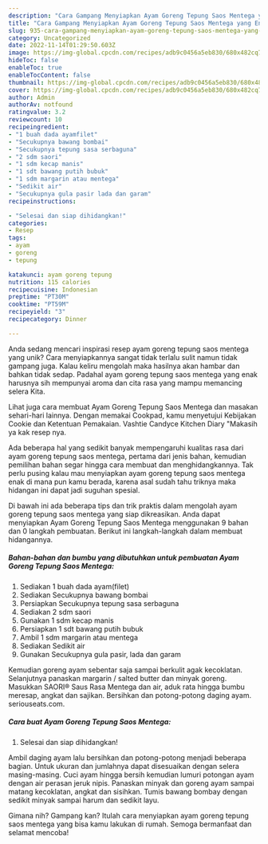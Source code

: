 ```yaml
---
description: "Cara Gampang Menyiapkan Ayam Goreng Tepung Saos Mentega yang Enak"
title: "Cara Gampang Menyiapkan Ayam Goreng Tepung Saos Mentega yang Enak"
slug: 935-cara-gampang-menyiapkan-ayam-goreng-tepung-saos-mentega-yang-enak
category: Uncategorized
date: 2022-11-14T01:29:50.603Z
image: https://img-global.cpcdn.com/recipes/adb9c0456a5eb830/680x482cq70/ayam-goreng-tepung-saos-mentega-foto-resep-utama.jpg
hideToc: false
enableToc: true
enableTocContent: false
thumbnail: https://img-global.cpcdn.com/recipes/adb9c0456a5eb830/680x482cq70/ayam-goreng-tepung-saos-mentega-foto-resep-utama.jpg
cover: https://img-global.cpcdn.com/recipes/adb9c0456a5eb830/680x482cq70/ayam-goreng-tepung-saos-mentega-foto-resep-utama.jpg
author: Admin
authorAv: notfound
ratingvalue: 3.2
reviewcount: 10
recipeingredient:
- "1 buah dada ayamfilet"
- "Secukupnya bawang bombai"
- "Secukupnya tepung sasa serbaguna"
- "2 sdm saori"
- "1 sdm kecap manis"
- "1 sdt bawang putih bubuk"
- "1 sdm margarin atau mentega"
- "Sedikit air"
- "Secukupnya gula pasir lada dan garam"
recipeinstructions:

- "Selesai dan siap dihidangkan!"
categories:
- Resep
tags:
- ayam
- goreng
- tepung

katakunci: ayam goreng tepung 
nutrition: 115 calories
recipecuisine: Indonesian
preptime: "PT30M"
cooktime: "PT59M"
recipeyield: "3"
recipecategory: Dinner

---
```





Anda sedang mencari inspirasi resep ayam goreng tepung saos mentega yang unik? Cara menyiapkannya sangat tidak terlalu sulit namun tidak gampang juga. Kalau keliru mengolah maka hasilnya akan hambar dan bahkan tidak sedap. Padahal ayam goreng tepung saos mentega yang enak harusnya sih mempunyai aroma dan cita rasa yang mampu memancing selera Kita.





Lihat juga cara membuat Ayam Goreng Tepung Saos Mentega dan masakan sehari-hari lainnya. Dengan memakai Cookpad, kamu menyetujui Kebijakan Cookie dan Ketentuan Pemakaian. Vashtie Candyce Kitchen Diary &#34;Makasih ya kak resep nya.

Ada beberapa hal yang sedikit banyak mempengaruhi kualitas rasa dari ayam goreng tepung saos mentega, pertama dari jenis bahan, kemudian pemilihan bahan segar hingga cara membuat dan menghidangkannya. Tak perlu pusing kalau mau menyiapkan ayam goreng tepung saos mentega enak di mana pun kamu berada, karena asal sudah tahu triknya maka hidangan ini dapat jadi suguhan spesial.






Di bawah ini ada beberapa tips dan trik praktis dalam mengolah ayam goreng tepung saos mentega yang siap dikreasikan. Anda dapat menyiapkan Ayam Goreng Tepung Saos Mentega menggunakan 9 bahan dan 0 langkah pembuatan. Berikut ini langkah-langkah dalam membuat hidangannya.

<!--inarticleads1-->

##### Bahan-bahan dan bumbu yang dibutuhkan untuk pembuatan Ayam Goreng Tepung Saos Mentega:

1. Sediakan 1 buah dada ayam(filet)
1. Sediakan Secukupnya bawang bombai
1. Persiapkan Secukupnya tepung sasa serbaguna
1. Sediakan 2 sdm saori
1. Gunakan 1 sdm kecap manis
1. Persiapkan 1 sdt bawang putih bubuk
1. Ambil 1 sdm margarin atau mentega
1. Sediakan Sedikit air
1. Gunakan Secukupnya gula pasir, lada dan garam


Kemudian goreng ayam sebentar saja sampai berkulit agak kecoklatan. Selanjutnya panaskan margarin / salted butter dan minyak goreng. Masukkan SAORI® Saus Rasa Mentega dan air, aduk rata hingga bumbu meresap, angkat dan sajikan. Bersihkan dan potong-potong daging ayam. seriouseats.com. 

<!--inarticleads2-->

##### Cara buat Ayam Goreng Tepung Saos Mentega:


1. Selesai dan siap dihidangkan!

Ambil daging ayam lalu bersihkan dan potong-potong menjadi beberapa bagian. Untuk ukuran dan jumlahnya dapat disesuaikan dengan selera masing-masing. Cuci ayam hingga bersih kemudian lumuri potongan ayam dengan air perasan jeruk nipis. Panaskan minyak dan goreng ayam sampai matang kecoklatan, angkat dan sisihkan. Tumis bawang bombay dengan sedikit minyak sampai harum dan sedikit layu. 

Gimana nih? Gampang kan? Itulah cara menyiapkan ayam goreng tepung saos mentega yang bisa kamu lakukan di rumah. Semoga bermanfaat dan selamat mencoba!
